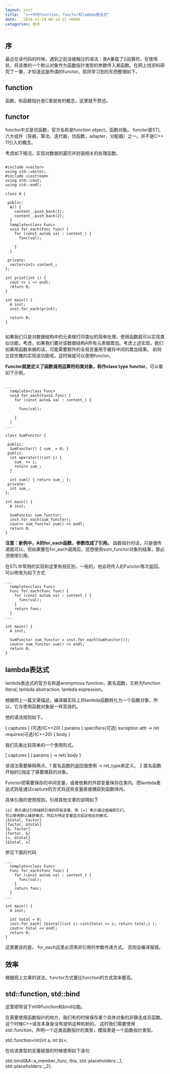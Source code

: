 ```yaml
---
layout: post
title:  "c++中的function, functor和lambda表达式"
date:   2018-11-19 08:14:12 +0800
categories: 技术 
---
```

## 序
最近在读代码的时候，遇到之前没接触过的语法：类A重载了()运算符。在使用处，将该类的一个默认对象作为函数指针类型的参数传入某函数。在网上找资料研究了一番，才知道这是所谓的functor。现将学习到的东西整理如下。

## function 
函数，和函数指针是C里就有的概念，这里就不赘述。

## functor 
functor中文是仿函数，官方名称是function object，函数对象。
functor是STL六大组件（容器，算法，迭代器，仿函数，adapter，分配器）之一。并不是C++ 11引入的概念。

考虑如下情况，实现对数据的遍历并封装相关的处理函数。

```

#include <vector>
using std::vector;
#include <iostream>
using std::cout;
using std::endl;

class A {
 
 public: 
  A() { 
    content_.push_back(1);
    content_.push_back(2);
  }
  template<class Func>
  void for_each(Func func) {
    for (const auto& val : content_) {  
      func(val);
      
    }
  }

 private:
  vector<int> content_;
};

int print(int i) {
  cout << i << endl;
  return 0;
}

int main() {
  A inst;
  inst.for_each(print);

  return 0;
}


```
如果我们只是对数据结构中的元素做打印类似的简单处理，使用函数就可以实现类似功能。考虑，如果我们要对该数据结构A所有元素做累加。考虑上述实现，我们如果用函数来做的话，可能需要额外的全局变量用于缓存中间的累加结果。
如何比较优雅的实现该功能呢。这时候就可以使用functor。

**Functor就是定义了函数调用运算符的类对象，称作class type functor**。可以看如下示例。


```

...
  template<class Func>
  void for_each(Func& func) {
    for (const auto& val : content_) {
      
      func(val);
      
    }
  }
...

class SumFunctor {

 public:
  SumFunctor() { sum_ = 0; }
 public:
  int operator()(int i) {
    sum_ += i;
    return sum_;
  }

  int sum() { return sum_; };
 private:
  int sum_;
};

int main() {
  A inst;

  SumFunctor sum_functor; 
  inst.for_each(sum_functor);
  cout<< sum_functor.sum() << endl;
  return 0;
}

```

**注意：新例中，A的for_each函数，参数改成了引用。** 函数指针的话，只是值传递就可以，但如果要在for_each调用后，还想使用sum_functor对象的结果，那必须使用引用。

在STL中常用的实现和这里有些区别，一般的，他会将传入的Functor再次返回。可以修改为如下方式
```
...
  template<class Func>
  Func for_each(Func func) {
    for (const auto& val : content_) {      
      func(val);      
    }
    return func;
  }
...

int main() {
  A inst;

  SumFunctor sum_functor = inst.for_each(SumFunctor());
  cout<< sum_functor.sum() << endl;
  return 0;
}

```


## lambda表达式
lambda表达式的官方名称是anonymous function，匿名函数，又称为function literal, lambda abstraction, lambda expression。

根据网上一篇文章描述，编译器实际上将lambda函数转化为一个函数对象，所以，它与使用函数对象是一样高效的。

他的语法规则如下。

[ captures ] <tparams>(可选)(C++20) ( params ) specifiers(可选) exception attr -> ret requires(可选)(C++20) { body }

我们先看比较简单的一个使用形式。

[ captures ]  ( params ) -> ret{ body }

该语法需要解释两点，1 匿名函数的返回值使用 -> ret_type来定义。 2 匿名函数开始的[]指定了需要捕获的对象。

Functor把需要保存的中间变量，或者依赖的外部变量保存在类内。而lambda表达式则是通过capture的方式将这些变量直接捕获到函数体内。

具体引用的使用规则，引用其他文章的说明如下
```
[&] 表示通过引用捕获引用的所有变量，而 [=] 表示通过值捕获它们。 
可以使用默认捕获模式，然后为特定变量显式指定相反的模式。
[&total, factor]  
[factor, &total]  
[&, factor]  
[factor, &]  
[=, &total]  
[&total, =]
```
参见下面的代码

```
...
  template<class Func>
  Func for_each(Func func) {
    for (const auto& val : content_) {      
      func(val);      
    }
    return func;
  }
...

int main() {
  A inst;

  int total = 0;
  inst.for_each( [&total](int i)->int{total += i; return total;} );
  cout<< total << endl;
  return 0;
}

```

这里要说的是， for_each这里必须用非引用的参数传递方式。 否则会编译报错。

## 效率
根据网上文章的说法，functor方式要比function的方式效率要高。


## std::function, std::bind
这里顺带说下stl中function和bind功能。


在需要使用函数指针的地方，我们有的时候保存某个具体对象的非静态成员函数。这个时候C++语言本身是没有提供这种机制的。
这时我们需要使用std::function，声明一个这类函数指针的类型，模版里是一个函数指针类型。

std::function<int(int a, int b)>;

在给该类型的变量赋值的时候使用如下语句

std::bind(&A::a_member_func, this, std::placeholders::_1, std::placeholders::_2);